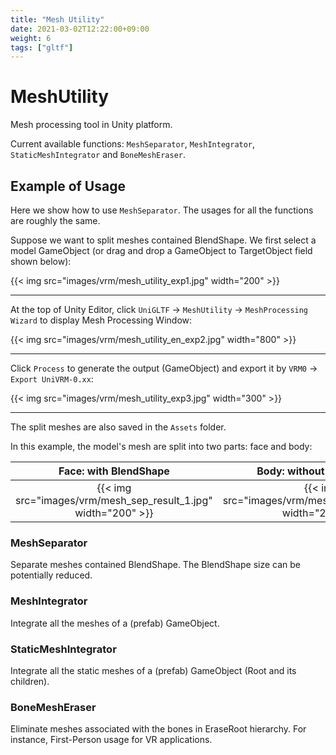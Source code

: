 ```yaml
---
title: "Mesh Utility"
date: 2021-03-02T12:22:00+09:00
weight: 6
tags: ["gltf"]
---
```


# MeshUtility

Mesh processing tool in Unity platform.

Current available functions: `MeshSeparator`, `MeshIntegrator`, `StaticMeshIntegrator` and `BoneMeshEraser`.

## Example of Usage

Here we show how to use `MeshSeparator`. The usages for all the functions are roughly the same.

Suppose we want to split meshes contained BlendShape.
We first select a model GameObject (or drag and drop a GameObject to TargetObject field shown below):

{{< img src="images/vrm/mesh_utility_exp1.jpg" width="200" >}}
<hr>

At the top of Unity Editor, click `UniGLTF` -> `MeshUtility` -> `MeshProcessing Wizard` to display Mesh Processing Window:

{{< img src="images/vrm/mesh_utility_en_exp2.jpg" width="800" >}}
<hr>

Click `Process` to generate the output (GameObject) and export it by `VRM0` -> `Export UniVRM-0.xx`:

{{< img src="images/vrm/mesh_utility_exp3.jpg" width="300" >}}
<hr>

The split meshes are also saved in the `Assets` folder.

In this example, the model's mesh are split into two parts: face and body:

Face: with BlendShape      | Body: without BlendShape
:-------------------------:|:-------------------------:
{{< img src="images/vrm/mesh_sep_result_1.jpg" width="200" >}} | {{< img src="images/vrm/mesh_sep_result_2.jpg" width="200" >}}

### MeshSeparator

Separate meshes contained BlendShape. The BlendShape size can be potentially reduced.

### MeshIntegrator

Integrate all the meshes of a (prefab) GameObject.

### StaticMeshIntegrator

Integrate all the static meshes of a (prefab) GameObject (Root and its children).

### BoneMeshEraser

Eliminate meshes associated with the bones in EraseRoot hierarchy. For instance, First-Person usage for VR applications.

